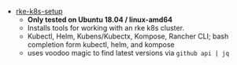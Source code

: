
- [rke-k8s-setup](./rke-k8s-setup/rke-k8s-setup.yaml)  
    - **Only tested on Ubuntu 18.04 / linux-amd64** 
    - Installs tools for working with an rke k8s cluster.  
    - Kubectl, Helm, Kubens/Kubectx, Kompose, Rancher CLI; bash completion form kubectl, helm, and kompose
    - uses voodoo magic to find latest versions via `github api | jq`  
  
